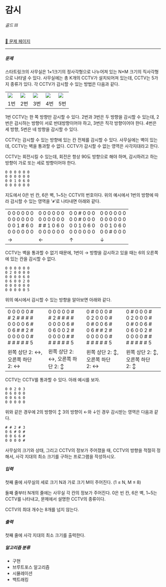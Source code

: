 # 감시

###### 골드 Ⅲ

[:link: 문제 페이지](https://www.acmicpc.net/problem/15683)

---

##### 문제

스타트링크의 사무실은 1×1크기의 정사각형으로 나누어져 있는 N×M 크기의 직사각형으로 나타낼 수 있다. 사무실에는 총 K개의 CCTV가 설치되어져 있는데, CCTV는 5가지 종류가 있다. 각 CCTV가 감시할 수 있는 방법은 다음과 같다.

|                                                                                    |                                                                                    |                                                                                    |                                                                                    |                                                                                    |
| ---------------------------------------------------------------------------------- | ---------------------------------------------------------------------------------- | ---------------------------------------------------------------------------------- | ---------------------------------------------------------------------------------- | ---------------------------------------------------------------------------------- |
| ![](https://onlinejudgeimages.s3-ap-northeast-1.amazonaws.com/problem/15683/1.png) | ![](https://onlinejudgeimages.s3-ap-northeast-1.amazonaws.com/problem/15683/2.png) | ![](https://onlinejudgeimages.s3-ap-northeast-1.amazonaws.com/problem/15683/3.png) | ![](https://onlinejudgeimages.s3-ap-northeast-1.amazonaws.com/problem/15683/4.png) | ![](https://onlinejudgeimages.s3-ap-northeast-1.amazonaws.com/problem/15683/5.png) |
| 1번                                                                                | 2번                                                                                | 3번                                                                                | 4번                                                                                | 5번                                                                                |

1번 CCTV는 한 쪽 방향만 감시할 수 있다. 2번과 3번은 두 방향을 감시할 수 있는데, 2번은 감시하는 방향이 서로 반대방향이어야 하고, 3번은 직각 방향이어야 한다. 4번은 세 방향, 5번은 네 방향을 감시할 수 있다.

CCTV는 감시할 수 있는 방향에 있는 칸 전체를 감시할 수 있다. 사무실에는 벽이 있는데, CCTV는 벽을 통과할 수 없다. CCTV가 감시할 수 없는 영역은 사각지대라고 한다.

CCTV는 회전시킬 수 있는데, 회전은 항상 90도 방향으로 해야 하며, 감시하려고 하는 방향이 가로 또는 세로 방향이어야 한다.

```plaintext
0 0 0 0 0 0
0 0 0 0 0 0
0 0 1 0 6 0
0 0 0 0 0 0
```

지도에서 0은 빈 칸, 6은 벽, 1~5는 CCTV의 번호이다. 위의 예시에서 1번의 방향에 따라 감시할 수 있는 영역을 '`#`'로 나타내면 아래와 같다.

|                                                          |                                                          |                                                          |                                                          |
| -------------------------------------------------------- | -------------------------------------------------------- | -------------------------------------------------------- | -------------------------------------------------------- |
| 0 0 0 0 0 0<br>0 0 0 0 0 0<br>0 0 1 # 6 0<br>0 0 0 0 0 0 | 0 0 0 0 0 0<br>0 0 0 0 0 0<br># # 1 0 6 0<br>0 0 0 0 0 0 | 0 0 # 0 0 0<br>0 0 # 0 0 0<br>0 0 1 0 6 0<br>0 0 0 0 0 0 | 0 0 0 0 0 0<br>0 0 0 0 0 0<br>0 0 1 0 6 0<br>0 0 # 0 0 0 |
| →                                                        | ←                                                        | ↑                                                        | ↓                                                        |

CCTV는 벽을 통과할 수 없기 때문에, 1번이 → 방향을 감시하고 있을 때는 6의 오른쪽에 있는 칸을 감시할 수 없다.

```plaintext
0 0 0 0 0 0
0 2 0 0 0 0
0 0 0 0 6 0
0 6 0 0 2 0
0 0 0 0 0 0
0 0 0 0 0 5
```

위의 예시에서 감시할 수 있는 방향을 알아보면 아래와 같다.

|                                                                                        |                                                                                        |                                                                                        |                                                                                        |
| -------------------------------------------------------------------------------------- | -------------------------------------------------------------------------------------- | -------------------------------------------------------------------------------------- | -------------------------------------------------------------------------------------- |
| 0 0 0 0 0 #<br># 2 # # # #<br>0 0 0 0 6 #<br>0 6 # # 2 #<br>0 0 0 0 0 #<br># # # # # 5 | 0 0 0 0 0 #<br># 2 # # # #<br>0 0 0 0 6 #<br>0 6 0 0 2 #<br>0 0 0 0 # #<br># # # # # 5 | 0 # 0 0 0 #<br>0 2 0 0 0 #<br>0 # 0 0 6 #<br>0 6 # # 2 #<br>0 0 0 0 0 #<br># # # # # 5 | 0 # 0 0 0 #<br>0 2 0 0 0 #<br>0 # 0 0 6 #<br>0 6 0 0 2 #<br>0 0 0 0 # #<br># # # # # 5 |
| 왼쪽 상단 2: ↔, 오른쪽 하단 2: ↔                                                       | 왼쪽 상단 2: ↔, 오른쪽 하단 2: ↕                                                       | 왼쪽 상단 2: ↕, 오른쪽 하단 2: ↔                                                       | 왼쪽 상단 2: ↕, 오른쪽 하단 2: ↕                                                       |

CCTV는 CCTV를 통과할 수 있다. 아래 예시를 보자.

```plaintext
0 0 2 0 3
0 6 0 0 0
0 0 6 6 0
0 0 0 0 0
```

위와 같은 경우에 2의 방향이 ↕ 3의 방향이 ←와 ↓인 경우 감시받는 영역은 다음과 같다.

```plaintext
# # 2 # 3
0 6 # 0 #
0 0 6 6 #
0 0 0 0 #
```

사무실의 크기와 상태, 그리고 CCTV의 정보가 주어졌을 때, CCTV의 방향을 적절히 정해서, 사각 지대의 최소 크기를 구하는 프로그램을 작성하시오.

##### 입력

첫째 줄에 사무실의 세로 크기 N과 가로 크기 M이 주어진다. (1 ≤ N, M ≤ 8)

둘째 줄부터 N개의 줄에는 사무실 각 칸의 정보가 주어진다. 0은 빈 칸, 6은 벽, 1~5는 CCTV를 나타내고, 문제에서 설명한 CCTV의 종류이다.

CCTV의 최대 개수는 8개를 넘지 않는다.

##### 출력

첫째 줄에 사각 지대의 최소 크기를 출력한다.

##### 알고리즘 분류

- 구현
- 브루트포스 알고리즘
- 시뮬레이션
- 백트래킹
